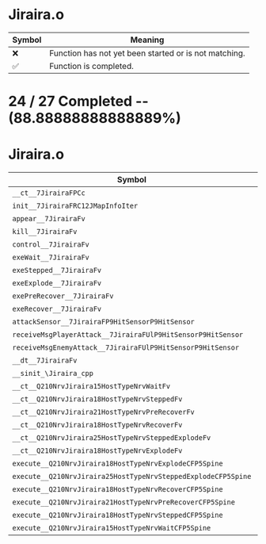 # Jiraira.o
| Symbol | Meaning 
| ------------- | ------------- 
| :x: | Function has not yet been started or is not matching. 
| :white_check_mark: | Function is completed. 


# 24 / 27 Completed -- (88.88888888888889%)
# Jiraira.o
| Symbol | Decompiled? |
| ------------- | ------------- |
| `__ct__7JirairaFPCc` | :white_check_mark: |
| `init__7JirairaFRC12JMapInfoIter` | :x: |
| `appear__7JirairaFv` | :white_check_mark: |
| `kill__7JirairaFv` | :white_check_mark: |
| `control__7JirairaFv` | :white_check_mark: |
| `exeWait__7JirairaFv` | :white_check_mark: |
| `exeStepped__7JirairaFv` | :white_check_mark: |
| `exeExplode__7JirairaFv` | :x: |
| `exePreRecover__7JirairaFv` | :white_check_mark: |
| `exeRecover__7JirairaFv` | :white_check_mark: |
| `attackSensor__7JirairaFP9HitSensorP9HitSensor` | :x: |
| `receiveMsgPlayerAttack__7JirairaFUlP9HitSensorP9HitSensor` | :white_check_mark: |
| `receiveMsgEnemyAttack__7JirairaFUlP9HitSensorP9HitSensor` | :white_check_mark: |
| `__dt__7JirairaFv` | :white_check_mark: |
| `__sinit_\Jiraira_cpp` | :white_check_mark: |
| `__ct__Q210NrvJiraira15HostTypeNrvWaitFv` | :white_check_mark: |
| `__ct__Q210NrvJiraira18HostTypeNrvSteppedFv` | :white_check_mark: |
| `__ct__Q210NrvJiraira21HostTypeNrvPreRecoverFv` | :white_check_mark: |
| `__ct__Q210NrvJiraira18HostTypeNrvRecoverFv` | :white_check_mark: |
| `__ct__Q210NrvJiraira25HostTypeNrvSteppedExplodeFv` | :white_check_mark: |
| `__ct__Q210NrvJiraira18HostTypeNrvExplodeFv` | :white_check_mark: |
| `execute__Q210NrvJiraira18HostTypeNrvExplodeCFP5Spine` | :white_check_mark: |
| `execute__Q210NrvJiraira25HostTypeNrvSteppedExplodeCFP5Spine` | :white_check_mark: |
| `execute__Q210NrvJiraira18HostTypeNrvRecoverCFP5Spine` | :white_check_mark: |
| `execute__Q210NrvJiraira21HostTypeNrvPreRecoverCFP5Spine` | :white_check_mark: |
| `execute__Q210NrvJiraira18HostTypeNrvSteppedCFP5Spine` | :white_check_mark: |
| `execute__Q210NrvJiraira15HostTypeNrvWaitCFP5Spine` | :white_check_mark: |
